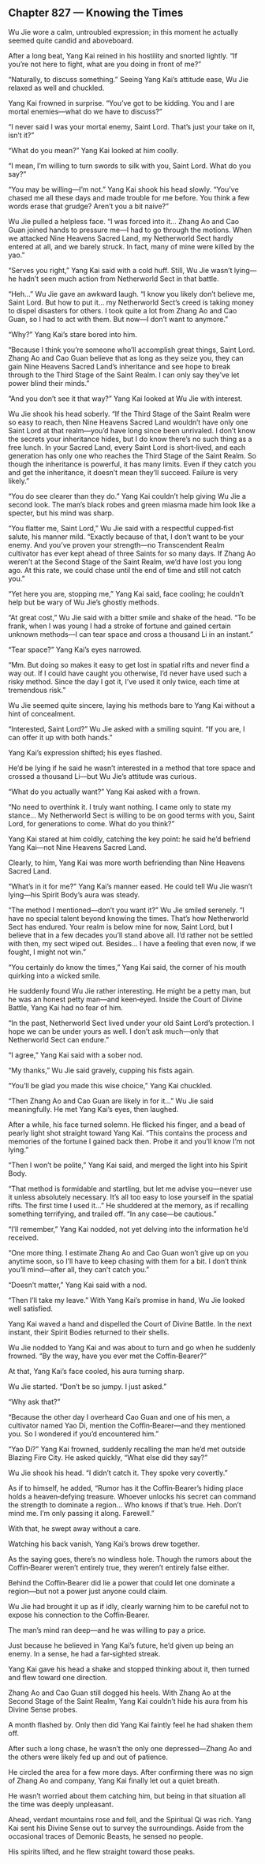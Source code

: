 ## Chapter 827 — Knowing the Times

Wu Jie wore a calm, untroubled expression; in this moment he actually seemed quite candid and aboveboard.

After a long beat, Yang Kai reined in his hostility and snorted lightly. “If you’re not here to fight, what are you doing in front of me?”

“Naturally, to discuss something.” Seeing Yang Kai’s attitude ease, Wu Jie relaxed as well and chuckled.

Yang Kai frowned in surprise. “You’ve got to be kidding. You and I are mortal enemies—what do we have to discuss?”

“I never said I was your mortal enemy,  Saint Lord. That’s just your take on it, isn’t it?”

“What do you mean?” Yang Kai looked at him coolly.

“I mean, I’m willing to turn swords to silk with you, Saint Lord. What do you say?”

“You may be willing—I’m not.” Yang Kai shook his head slowly. “You’ve chased me all these days and made trouble for me before. You think a few words erase that grudge? Aren’t you a bit naive?”

Wu Jie pulled a helpless face. “I was forced into it… Zhang Ao and Cao Guan joined hands to pressure me—I had to go through the motions. When we attacked Nine Heavens Sacred Land, my Netherworld Sect hardly entered at all, and we barely struck. In fact, many of mine were killed by the yao.”

“Serves you right,” Yang Kai said with a cold huff. Still, Wu Jie wasn’t lying—he hadn’t seen much action from Netherworld Sect in that battle.

“Heh…” Wu Jie gave an awkward laugh. “I know you likely don’t believe me, Saint Lord. But how to put it… my Netherworld Sect’s creed is taking money to dispel disasters for others. I took quite a lot from Zhang Ao and Cao Guan, so I had to act with them. But now—I don’t want to anymore.”

“Why?” Yang Kai’s stare bored into him.

“Because I think you’re someone who’ll accomplish great things, Saint Lord. Zhang Ao and Cao Guan believe that as long as they seize you, they can gain Nine Heavens Sacred Land’s inheritance and see hope to break through to the Third Stage of the Saint Realm. I can only say they’ve let power blind their minds.”

“And you don’t see it that way?” Yang Kai looked at Wu Jie with interest.

Wu Jie shook his head soberly. “If the Third Stage of the Saint Realm were so easy to reach, then Nine Heavens Sacred Land wouldn’t have only one Saint Lord at that realm—you’d have long since been unrivaled. I don’t know the secrets your inheritance hides, but I do know there’s no such thing as a free lunch. In your Sacred Land, every Saint Lord is short‑lived, and each generation has only one who reaches the Third Stage of the Saint Realm. So though the inheritance is powerful, it has many limits. Even if they catch you and get the inheritance, it doesn’t mean they’ll succeed. Failure is very likely.”

“You do see clearer than they do.” Yang Kai couldn’t help giving Wu Jie a second look. The man’s black robes and green miasma made him look like a specter, but his mind was sharp.

“You flatter me, Saint Lord,” Wu Jie said with a respectful cupped‑fist salute, his manner mild. “Exactly because of that, I don’t want to be your enemy. And you’ve proven your strength—no Transcendent Realm cultivator has ever kept ahead of three Saints for so many days. If Zhang Ao weren’t at the Second Stage of the Saint Realm, we’d have lost you long ago. At this rate, we could chase until the end of time and still not catch you.”

“Yet here you are, stopping me,” Yang Kai said, face cooling; he couldn’t help but be wary of Wu Jie’s ghostly methods.

“At great cost,” Wu Jie said with a bitter smile and shake of the head. “To be frank, when I was young I had a stroke of fortune and gained certain unknown methods—I can tear space and cross a thousand Li in an instant.”

“Tear space?” Yang Kai’s eyes narrowed.

“Mm. But doing so makes it easy to get lost in spatial rifts and never find a way out. If I could have caught you otherwise, I’d never have used such a risky method. Since the day I got it, I’ve used it only twice, each time at tremendous risk.”

Wu Jie seemed quite sincere, laying his methods bare to Yang Kai without a hint of concealment.

“Interested, Saint Lord?” Wu Jie asked with a smiling squint. “If you are, I can offer it up with both hands.”

Yang Kai’s expression shifted; his eyes flashed.

He’d be lying if he said he wasn’t interested in a method that tore space and crossed a thousand Li—but Wu Jie’s attitude was curious.

“What do you actually want?” Yang Kai asked with a frown.

“No need to overthink it. I truly want nothing. I came only to state my stance… My Netherworld Sect is willing to be on good terms with you, Saint Lord, for generations to come. What do you think?”

Yang Kai stared at him coldly, catching the key point: he said he’d befriend Yang Kai—not Nine Heavens Sacred Land.

Clearly, to him, Yang Kai was more worth befriending than Nine Heavens Sacred Land.

“What’s in it for me?” Yang Kai’s manner eased. He could tell Wu Jie wasn’t lying—his Spirit Body’s aura was steady.

“The method I mentioned—don’t you want it?” Wu Jie smiled serenely. “I have no special talent beyond knowing the times. That’s how Netherworld Sect has endured. Your realm is below mine for now, Saint Lord, but I believe that in a few decades you’ll stand above all. I’d rather not be settled with then, my sect wiped out. Besides… I have a feeling that even now, if we fought, I might not win.”

“You certainly do know the times,” Yang Kai said, the corner of his mouth quirking into a wicked smile.

He suddenly found Wu Jie rather interesting. He might be a petty man, but he was an honest petty man—and keen‑eyed. Inside the Court of Divine Battle, Yang Kai had no fear of him.

“In the past, Netherworld Sect lived under your old Saint Lord’s protection. I hope we can be under yours as well. I don’t ask much—only that Netherworld Sect can endure.”

“I agree,” Yang Kai said with a sober nod.

“My thanks,” Wu Jie said gravely, cupping his fists again.

“You’ll be glad you made this wise choice,” Yang Kai chuckled.

“Then Zhang Ao and Cao Guan are likely in for it…” Wu Jie said meaningfully. He met Yang Kai’s eyes, then laughed.

After a while, his face turned solemn. He flicked his finger, and a bead of pearly light shot straight toward Yang Kai. “This contains the process and memories of the fortune I gained back then. Probe it and you’ll know I’m not lying.”

“Then I won’t be polite,” Yang Kai said, and merged the light into his Spirit Body.

“That method is formidable and startling, but let me advise you—never use it unless absolutely necessary. It’s all too easy to lose yourself in the spatial rifts. The first time I used it…” He shuddered at the memory, as if recalling something terrifying, and trailed off. “In any case—be cautious.”

“I’ll remember,” Yang Kai nodded, not yet delving into the information he’d received.

“One more thing. I estimate Zhang Ao and Cao Guan won’t give up on you anytime soon, so I’ll have to keep chasing with them for a bit. I don’t think you’ll mind—after all, they can’t catch you.”

“Doesn’t matter,” Yang Kai said with a nod.

“Then I’ll take my leave.” With Yang Kai’s promise in hand, Wu Jie looked well satisfied.

Yang Kai waved a hand and dispelled the Court of Divine Battle. In the next instant, their Spirit Bodies returned to their shells.

Wu Jie nodded to Yang Kai and was about to turn and go when he suddenly frowned. “By the way, have you ever met the Coffin‑Bearer?”

At that, Yang Kai’s face cooled, his aura turning sharp.

Wu Jie started. “Don’t be so jumpy. I just asked.”

“Why ask that?”

“Because the other day I overheard Cao Guan and one of his men, a cultivator named Yao Di, mention the Coffin‑Bearer—and they mentioned you. So I wondered if you’d encountered him.”

“Yao Di?” Yang Kai frowned, suddenly recalling the man he’d met outside Blazing Fire City. He asked quickly, “What else did they say?”

Wu Jie shook his head. “I didn’t catch it. They spoke very covertly.”

As if to himself, he added, “Rumor has it the Coffin‑Bearer’s hiding place holds a heaven‑defying treasure. Whoever unlocks his secret can command the strength to dominate a region… Who knows if that’s true. Heh. Don’t mind me. I’m only passing it along. Farewell.”

With that, he swept away without a care.

Watching his back vanish, Yang Kai’s brows drew together.

As the saying goes, there’s no windless hole. Though the rumors about the Coffin‑Bearer weren’t entirely true, they weren’t entirely false either.

Behind the Coffin‑Bearer did lie a power that could let one dominate a region—but not a power just anyone could claim.

Wu Jie had brought it up as if idly, clearly warning him to be careful not to expose his connection to the Coffin‑Bearer.

The man’s mind ran deep—and he was willing to pay a price.

Just because he believed in Yang Kai’s future, he’d given up being an enemy. In a sense, he had a far‑sighted streak.

Yang Kai gave his head a shake and stopped thinking about it, then turned and flew toward one direction.

Zhang Ao and Cao Guan still dogged his heels. With Zhang Ao at the Second Stage of the Saint Realm, Yang Kai couldn’t hide his aura from his Divine Sense probes.

A month flashed by. Only then did Yang Kai faintly feel he had shaken them off.

After such a long chase, he wasn’t the only one depressed—Zhang Ao and the others were likely fed up and out of patience.

He circled the area for a few more days. After confirming there was no sign of Zhang Ao and company, Yang Kai finally let out a quiet breath.

He wasn’t worried about them catching him, but being in that situation all the time was deeply unpleasant.

Ahead, verdant mountains rose and fell, and the Spiritual Qi was rich. Yang Kai sent his Divine Sense out to survey the surroundings. Aside from the occasional traces of Demonic Beasts, he sensed no people.

His spirits lifted, and he flew straight toward those peaks.